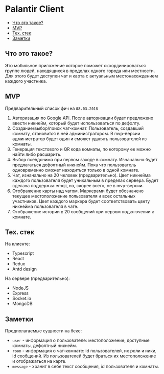 # Palantir Client

* [Что это такое?](#what-is-it)
* [MVP](#mvp)
* [Тех. стек](#tech-stack)
* [Заметки](#notes)

## <a name="what-is-it"></a> Что это такое?

Это мобильное приложение которое поможет скоординироваться группе людей, находящихся в пределах одного города или местности. Для этого будет доступен чат и карта с актуальным местонахождением каждого участника.

## <a name="mvp"></a> MVP

Предварительный список фич на `08.03.2018`

1.  Авторизация по Google API. После авторизации будет предложено ввести никнейм, который будет использоваться по дефолту.
2.  Создание/выбор/поиск чат-комнат. Пользователь, создавший комнату, становится в ней администратором. В mvp-версии администратор будет один и сможет удалять пользователей из комнаты.
3.  Генерация текстового и QR кода комнаты, по которому ее можно найти либо расшарить.
4.  Выбор псевдонима при первом заходе в комнату. Изначально будет предлагаться дефолтный никнейм. Пока что пользователь одновременно сможет находиться только в одной комнате.
5.  Чат, изначально на 20 человек (предварительно). Цвет никнейма каждого пользователя будет уникальным в пределах сервера. Будет сделана поддержка emoji, но, скорее всего, не в mvp-версии.
6.  Отображение карты над чатом. Маркерами будет обозначено текущее местоположение пользователя и всех остальных участников. Цвет каждого маркера будет соответствовать цвету никнейма пользователя в чате.
7.  Отображение истории в 20 сообщений при первом подключении к комнате.

## <a name="tech-stack"></a> Тех. стек

На клиенте:

* Typescript
* React
* Redux
* Antd design

На сервере (предварительно):

* NodeJS
* Express
* Socket.io
* MongoDB

## <a name="notes"></a> Заметки

Предполагаемые сущности на беке:

* `user` - информация о пользователе: местоположение, доступные комнаты, дефолтный никнейм.
* `room` - информация о чат-комнате: id пользователей, их роли и ники, id сообщений. Из пользователей будет браться их местоположение и отображаться на карте.
* `message` - хранит в себе текст сообщения, id пользователя и комнаты.
